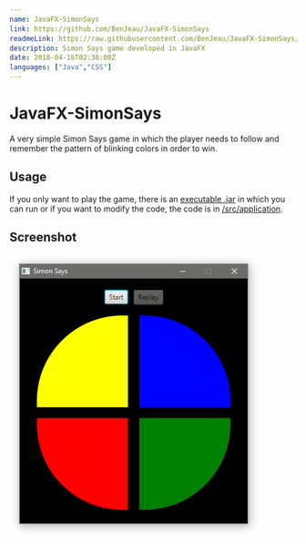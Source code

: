```yaml
---
name: JavaFX-SimonSays
link: https://github.com/BenJeau/JavaFX-SimonSays
readmeLink: https://raw.githubusercontent.com/BenJeau/JavaFX-SimonSays/master/README.md
description: Simon Says game developed in JavaFX
date: 2018-04-16T02:38:00Z
languages: ["Java","CSS"]
---
```


# JavaFX-SimonSays
A very simple Simon Says game in which the player needs to follow and remember the pattern of blinking colors in order to win.

## Usage
If you only want to play the game, there is an [executable .jar](SimonSays.jar) in which you can run or if you want to modify the code, the code is in [/src/application](/src/application).

## Screenshot

![Main](https://raw.githubusercontent.com/BenJeau/JavaFX-SimonSays/master/screenshots/Main.png)
